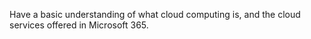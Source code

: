 Have a basic understanding of what cloud computing is, and the cloud services offered in Microsoft 365.